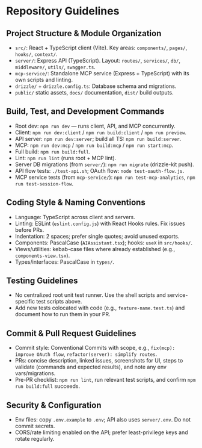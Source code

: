 # Repository Guidelines

## Project Structure & Module Organization
- `src/`: React + TypeScript client (Vite). Key areas: `components/`, `pages/`, `hooks/`, `context/`.
- `server/`: Express API (TypeScript). Layout: `routes/`, `services/`, `db/`, `middleware/`, `utils/`, `swagger.ts`.
- `mcp-service/`: Standalone MCP service (Express + TypeScript) with its own scripts and linting.
- `drizzle/` + `drizzle.config.ts`: Database schema and migrations.
- `public/` static assets, `docs/` documentation, `dist/` build outputs.

## Build, Test, and Development Commands
- Root dev: `npm run dev` — runs client, API, and MCP concurrently.
- Client: `npm run dev:client` / `npm run build:client` / `npm run preview`.
- API server: `npm run dev:server`; build all TS: `npm run build:server`.
- MCP: `npm run dev:mcp` / `npm run build:mcp` / `npm run start:mcp`.
- Full build: `npm run build:full`.
- Lint: `npm run lint` (runs root + MCP lint).
- Server DB migrations (from `server/`): `npm run migrate` (drizzle-kit push).
- API flow tests: `./test-api.sh`; OAuth flow: `node test-oauth-flow.js`.
- MCP service tests (from `mcp-service/`): `npm run test-mcp-analytics`, `npm run test-session-flow`.

## Coding Style & Naming Conventions
- Language: TypeScript across client and servers.
- Linting: ESLint (`eslint.config.js`) with React Hooks rules. Fix issues before PRs.
- Indentation: 2 spaces; prefer single quotes; avoid unused exports.
- Components: PascalCase (`AIAssistant.tsx`); hooks: `useX` in `src/hooks/`.
- Views/utilities: kebab-case files where already established (e.g., `components-view.tsx`).
- Types/interfaces: PascalCase in `types/`.

## Testing Guidelines
- No centralized root unit test runner. Use the shell scripts and service-specific test scripts above.
- Add new tests colocated with code (e.g., `feature-name.test.ts`) and document how to run them in your PR.

## Commit & Pull Request Guidelines
- Commit style: Conventional Commits with scope, e.g., `fix(mcp): improve OAuth flow`, `refactor(server): simplify routes`.
- PRs: concise description, linked issues, screenshots for UI, steps to validate (commands and expected results), and note any env vars/migrations.
- Pre-PR checklist: `npm run lint`, run relevant test scripts, and confirm `npm run build:full` succeeds.

## Security & Configuration
- Env files: copy `.env.example` to `.env`; API also uses `server/.env`. Do not commit secrets.
- CORS/rate limiting enabled on the API; prefer least-privilege keys and rotate regularly.
